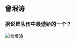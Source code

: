 ## 曾垠涛
### 据说是队伍中最傲娇的一个？
![曾垠涛](http://mmbiz.qpic.cn/mmbiz_jpg/o4VNBgDFNzHqc92tqoULeaCGY3UIMaaEVaaiaRm5KQSNyk3z0LW5JFGjp9KAmibJr2mVNoCgACfmUiaYYGXSLjzYw/640?wx_fmt=jpeg&tp=webp&wxfrom=5&wx_lazy=1)
